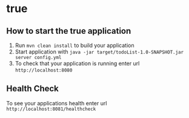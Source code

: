 # true

How to start the true application
---

1. Run `mvn clean install` to build your application
1. Start application with `java -jar target/todoList-1.0-SNAPSHOT.jar server config.yml`
1. To check that your application is running enter url `http://localhost:8080`

Health Check
---

To see your applications health enter url `http://localhost:8081/healthcheck`
